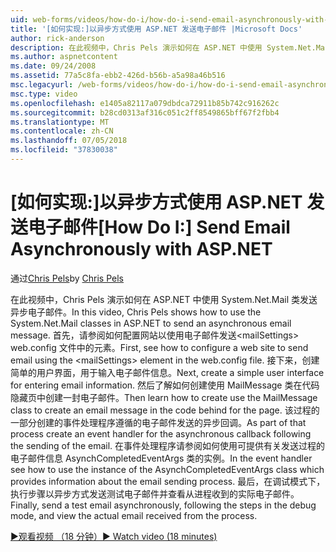 ```yaml
---
uid: web-forms/videos/how-do-i/how-do-i-send-email-asynchronously-with-aspnet
title: '[如何实现:]以异步方式使用 ASP.NET 发送电子邮件 |Microsoft Docs'
author: rick-anderson
description: 在此视频中，Chris Pels 演示如何在 ASP.NET 中使用 System.Net.Mail 类发送异步电子邮件。 首先，请参阅如何配置 web si...
ms.author: aspnetcontent
ms.date: 09/24/2008
ms.assetid: 77a5c8fa-ebb2-426d-b56b-a5a98a46b516
msc.legacyurl: /web-forms/videos/how-do-i/how-do-i-send-email-asynchronously-with-aspnet
msc.type: video
ms.openlocfilehash: e1405a82117a079dbdca72911b85b742c916262c
ms.sourcegitcommit: b28cd0313af316c051c2ff8549865bff67f2fbb4
ms.translationtype: MT
ms.contentlocale: zh-CN
ms.lasthandoff: 07/05/2018
ms.locfileid: "37830038"
---
```

<a name="how-do-i-send-email-asynchronously-with-aspnet"></a><span data-ttu-id="6e759-104">[如何实现:]以异步方式使用 ASP.NET 发送电子邮件</span><span class="sxs-lookup"><span data-stu-id="6e759-104">[How Do I:] Send Email Asynchronously with ASP.NET</span></span>
====================
<span data-ttu-id="6e759-105">通过[Chris Pels](https://twitter.com/chrispels)</span><span class="sxs-lookup"><span data-stu-id="6e759-105">by [Chris Pels](https://twitter.com/chrispels)</span></span>

<span data-ttu-id="6e759-106">在此视频中，Chris Pels 演示如何在 ASP.NET 中使用 System.Net.Mail 类发送异步电子邮件。</span><span class="sxs-lookup"><span data-stu-id="6e759-106">In this video, Chris Pels shows how to use the System.Net.Mail classes in ASP.NET to send an asynchronous email message.</span></span> <span data-ttu-id="6e759-107">首先，请参阅如何配置网站以使用电子邮件发送&lt;mailSettings&gt; web.config 文件中的元素。</span><span class="sxs-lookup"><span data-stu-id="6e759-107">First, see how to configure a web site to send email using the &lt;mailSettings&gt; element in the web.config file.</span></span> <span data-ttu-id="6e759-108">接下来，创建简单的用户界面，用于输入电子邮件信息。</span><span class="sxs-lookup"><span data-stu-id="6e759-108">Next, create a simple user interface for entering email information.</span></span> <span data-ttu-id="6e759-109">然后了解如何创建使用 MailMessage 类在代码隐藏页中创建一封电子邮件。</span><span class="sxs-lookup"><span data-stu-id="6e759-109">Then learn how to create use the MailMessage class to create an email message in the code behind for the page.</span></span> <span data-ttu-id="6e759-110">该过程的一部分创建的事件处理程序遵循的电子邮件发送的异步回调。</span><span class="sxs-lookup"><span data-stu-id="6e759-110">As part of that process create an event handler for the asynchronous callback following the sending of the email.</span></span> <span data-ttu-id="6e759-111">在事件处理程序请参阅如何使用可提供有关发送过程的电子邮件信息 AsynchCompletedEventArgs 类的实例。</span><span class="sxs-lookup"><span data-stu-id="6e759-111">In the event handler see how to use the instance of the AsynchCompletedEventArgs class which provides information about the email sending process.</span></span> <span data-ttu-id="6e759-112">最后，在调试模式下，执行步骤以异步方式发送测试电子邮件并查看从进程收到的实际电子邮件。</span><span class="sxs-lookup"><span data-stu-id="6e759-112">Finally, send a test email asynchronously, following the steps in the debug mode, and view the actual email received from the process.</span></span>

[<span data-ttu-id="6e759-113">&#9654;观看视频 （18 分钟）</span><span class="sxs-lookup"><span data-stu-id="6e759-113">&#9654; Watch video (18 minutes)</span></span>](https://channel9.msdn.com/Blogs/ASP-NET-Site-Videos/how-do-i-send-email-asynchronously-with-aspnet)
